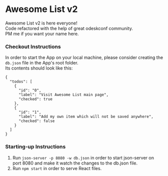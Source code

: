 # Awesome List v2
Awesome List v2 is here everyone!<br/>
Code refactored with the help of great odeskconf community.<br/>
PM me if you want your name here.<br/>

### Checkout Instructions
In order to start the App on your local machine, please consider creating the `db.json` file in the App's root folder.<br/>
Its contents should look like this:
```
{
  "todos": [
    {
      "id": "0",
      "label": "Visit Awesome List main page",
      "checked": true
    },
    {
      "id": "1",
      "label": "Add my own item which will not be saved anywhere",
      "checked": false
    }
  ]
}
```

### Starting-up Instructions
1. Run `json-server -p 8080 -w db.json` in order to start json-server on port 8080 and make it watch the changes to the db.json file.
2. Run `npm start` in order to serve React files.

